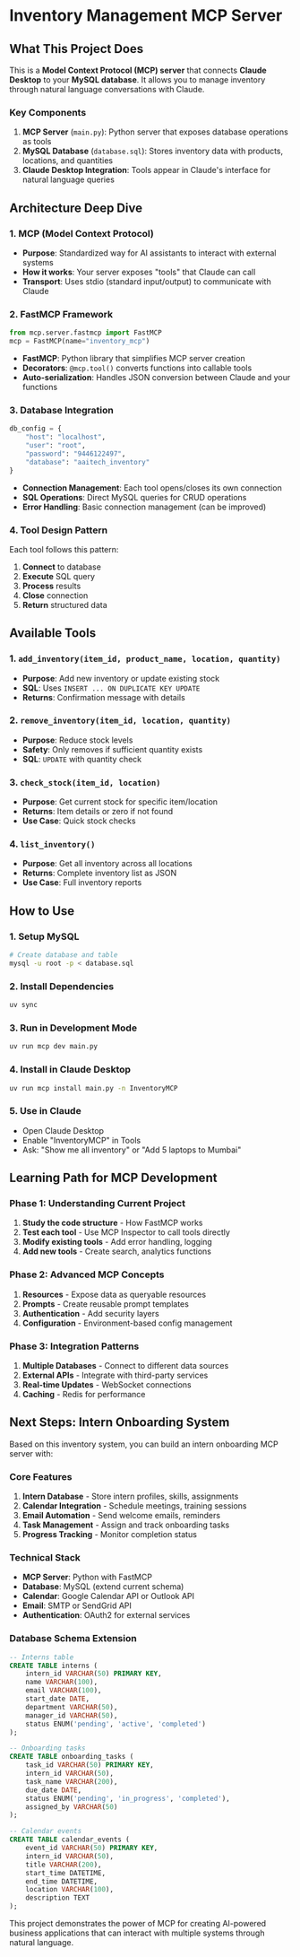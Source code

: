 # Inventory Management MCP Server

## What This Project Does

This is a **Model Context Protocol (MCP) server** that connects **Claude Desktop** to your **MySQL database**. It allows you to manage inventory through natural language conversations with Claude.

### Key Components

1. **MCP Server** (`main.py`): Python server that exposes database operations as tools
2. **MySQL Database** (`database.sql`): Stores inventory data with products, locations, and quantities
3. **Claude Desktop Integration**: Tools appear in Claude's interface for natural language queries

## Architecture Deep Dive

### 1. MCP (Model Context Protocol)
- **Purpose**: Standardized way for AI assistants to interact with external systems
- **How it works**: Your server exposes "tools" that Claude can call
- **Transport**: Uses stdio (standard input/output) to communicate with Claude

### 2. FastMCP Framework
```python
from mcp.server.fastmcp import FastMCP
mcp = FastMCP(name="inventory_mcp")
```
- **FastMCP**: Python library that simplifies MCP server creation
- **Decorators**: `@mcp.tool()` converts functions into callable tools
- **Auto-serialization**: Handles JSON conversion between Claude and your functions

### 3. Database Integration
```python
db_config = {
    "host": "localhost",
    "user": "root", 
    "password": "9446122497",
    "database": "aaitech_inventory"
}
```
- **Connection Management**: Each tool opens/closes its own connection
- **SQL Operations**: Direct MySQL queries for CRUD operations
- **Error Handling**: Basic connection management (can be improved)

### 4. Tool Design Pattern
Each tool follows this pattern:
1. **Connect** to database
2. **Execute** SQL query
3. **Process** results
4. **Close** connection
5. **Return** structured data

## Available Tools

### 1. `add_inventory(item_id, product_name, location, quantity)`
- **Purpose**: Add new inventory or update existing stock
- **SQL**: Uses `INSERT ... ON DUPLICATE KEY UPDATE`
- **Returns**: Confirmation message with details

### 2. `remove_inventory(item_id, location, quantity)`
- **Purpose**: Reduce stock levels
- **Safety**: Only removes if sufficient quantity exists
- **SQL**: `UPDATE` with quantity check

### 3. `check_stock(item_id, location)`
- **Purpose**: Get current stock for specific item/location
- **Returns**: Item details or zero if not found
- **Use Case**: Quick stock checks

### 4. `list_inventory()`
- **Purpose**: Get all inventory across all locations
- **Returns**: Complete inventory list as JSON
- **Use Case**: Full inventory reports

## How to Use

### 1. Setup MySQL
```bash
# Create database and table
mysql -u root -p < database.sql
```

### 2. Install Dependencies
```bash
uv sync
```

### 3. Run in Development Mode
```bash
uv run mcp dev main.py
```

### 4. Install in Claude Desktop
```bash
uv run mcp install main.py -n InventoryMCP
```

### 5. Use in Claude
- Open Claude Desktop
- Enable "InventoryMCP" in Tools
- Ask: "Show me all inventory" or "Add 5 laptops to Mumbai"

## Learning Path for MCP Development

### Phase 1: Understanding Current Project
1. **Study the code structure** - How FastMCP works
2. **Test each tool** - Use MCP Inspector to call tools directly
3. **Modify existing tools** - Add error handling, logging
4. **Add new tools** - Create search, analytics functions

### Phase 2: Advanced MCP Concepts
1. **Resources** - Expose data as queryable resources
2. **Prompts** - Create reusable prompt templates
3. **Authentication** - Add security layers
4. **Configuration** - Environment-based config management

### Phase 3: Integration Patterns
1. **Multiple Databases** - Connect to different data sources
2. **External APIs** - Integrate with third-party services
3. **Real-time Updates** - WebSocket connections
4. **Caching** - Redis for performance

## Next Steps: Intern Onboarding System

Based on this inventory system, you can build an intern onboarding MCP server with:

### Core Features
1. **Intern Database** - Store intern profiles, skills, assignments
2. **Calendar Integration** - Schedule meetings, training sessions
3. **Email Automation** - Send welcome emails, reminders
4. **Task Management** - Assign and track onboarding tasks
5. **Progress Tracking** - Monitor completion status

### Technical Stack
- **MCP Server**: Python with FastMCP
- **Database**: MySQL (extend current schema)
- **Calendar**: Google Calendar API or Outlook API
- **Email**: SMTP or SendGrid API
- **Authentication**: OAuth2 for external services

### Database Schema Extension
```sql
-- Interns table
CREATE TABLE interns (
    intern_id VARCHAR(50) PRIMARY KEY,
    name VARCHAR(100),
    email VARCHAR(100),
    start_date DATE,
    department VARCHAR(50),
    manager_id VARCHAR(50),
    status ENUM('pending', 'active', 'completed')
);

-- Onboarding tasks
CREATE TABLE onboarding_tasks (
    task_id VARCHAR(50) PRIMARY KEY,
    intern_id VARCHAR(50),
    task_name VARCHAR(200),
    due_date DATE,
    status ENUM('pending', 'in_progress', 'completed'),
    assigned_by VARCHAR(50)
);

-- Calendar events
CREATE TABLE calendar_events (
    event_id VARCHAR(50) PRIMARY KEY,
    intern_id VARCHAR(50),
    title VARCHAR(200),
    start_time DATETIME,
    end_time DATETIME,
    location VARCHAR(100),
    description TEXT
);
```

This project demonstrates the power of MCP for creating AI-powered business applications that can interact with multiple systems through natural language.
